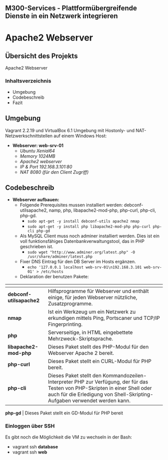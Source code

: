## M300-Services - Plattformübergreifende Dienste in ein Netzwerk integrieren
# Apache2 Webserver



## Übersicht des Projekts

Apache2 Webserver 


### Inhaltsverzeichnis

* Umgebung
* Codebeschreib
* Fazit

## Umgebung

Vagrant 2.2.19 und VirtualBox 6.1 Umgebung mit Hostonly- und NAT-Netzwerkschnittstellen auf einem Windows Host:

- **Webserver: web-srv-01**
  - _Ubuntu Xenial64_
  - _Memory 1024MB_
  - _Apache2 webserver_
  - _IP & Port 192.168.3.101:80_
  - _NAT 8080 (für den Client Zugriff)_

## Codebeschreib
- **Webserver aufbauen:**
  - Folgende Prerequisites mussen installiert werden: debconf-utilsapache2, namp, php, libapache2-mod-php, php-curl, php-cli, php-gd. 
     - `sudo apt-get -y install debconf-utils apache2 nmap`
     - `sudo apt-get -y install php libapache2-mod-php php-curl php-cli php-gd `  
  - Als MySQL Client muss noch adminer installiert werden. Dies ist ein voll funktionsfähiges Datenbankverwaltungstool, das in PHP geschrieben ist.
     - `sudo wget "http://www.adminer.org/latest.php" -O /usr/share/adminer/latest.php`
  - Fixer DNS Eintrag für den DB Server im Hosts ergänzen.
     - `echo '127.0.0.1 localhost web-srv-01\n192.168.3.101 web-srv-01' > /etc/hosts`
  - Deklaration der benutzen Pakete:

<tab>    | <tab>
--------------------|-----------------------------------------------------------------------------------------------------------------------------------------------------------
**debconf-utilsapache2**   | Hilfsprogramme für Webserver und enthält einige, für jeden Webserver nützliche, Zusatzprogramme. 
**nmap**        | Ist ein Werkzeug um ein Netzwerk zu erkundigen mittels Ping, Portscaner und TCP/IP Fingerprinting.
**php**        | Serverseitige, in HTML eingebettete Mehrzweck-Skriptsprache.
**libapache2-mod-php** | Dieses Paket stellt des PHP-Modul für den Webserver Apache 2 bereit.
**php-curl** | Dieses Paket stellt ein CURL-Modul für PHP bereit.
**php-cli** | Dieses Paket stellt den Kommandozeilen-Interpreter PHP zur Verfügung, der für das Testen von PHP-Skripten in einer Shell oder auch für die Erledigung von Shell-Skripting-Aufgaben verwendet werden kann.

**php-gd** | Dieses Paket stellt ein GD-Modul für PHP bereit

 ### Einloggen über SSH
Es gibt noch die Möglichkeit die VM zu wechseln in der Bash:
- vagrant ssh **database**
- vagrant ssh **web**
